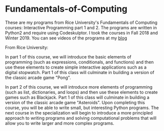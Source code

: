 # Fundamentals-of-Computing
These are my programs from Rice University's Fundamentals of Computing courses: Interactive Programming part 1 and 2.
The programs are written in Python2 and require using Codeskulptor. I took the courses in Fall 2018 and Winter 2019.
You can see videos of the programs at my [blog](https://composingvianumbers.blogspot.com/)

From Rice University:

In part 1 of this course, we will introduce the basic elements of programming (such as expressions, conditionals, and functions) and then use these elements to create simple interactive applications such as a digital stopwatch.  Part 1 of this class will culminate in building a version of the classic arcade game "Pong".

In part 2 of this course, we will introduce more elements of programming (such as list, dictionaries, and loops) and then use these elements to create games such as Blackjack.  Part 1 of this class will culminate in building a version of the classic arcade game "Asteroids".  Upon completing this course, you will be able to write small, but interesting Python programs.  The next course in the specialization will begin to introduce a more principled approach to writing programs and solving computational problems that will allow you to write larger and more complex programs.
